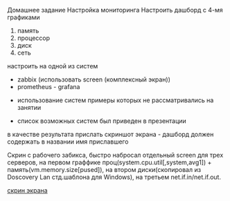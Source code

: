 Домашнее задание
Настройка мониторинга
Настроить дашборд с 4-мя графиками
1) память
2) процессор
3) диск
4) сеть

настроить на одной из систем
- zabbix (использовать screen (комплексный экран))
- prometheus - grafana

* использование систем примеры которых не рассматривались на занятии
- список возможных систем был приведен в презентации

в качестве результата прислать скриншот экрана - дашборд должен содержать в названии имя приславшего

Скрин с рабочего забикса, быстро набросал отдельный screen для трех серверов, на первом граффике проц(system.cpu.util[,system,avg1]) + память(vm.memory.size[pused]), на втором диски(скопировал из Doscovery Lan стд.шаблона для Windows), на третьем net.if.in/net.if.out.

[скрин экрана](zabbix.png)
